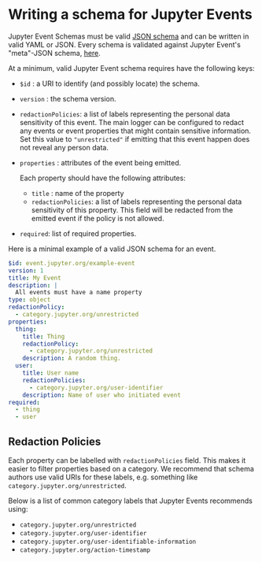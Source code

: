 # Writing a schema for Jupyter Events

Jupyter Event Schemas must be valid [JSON schema](https://json-schema.org/) and can be written in valid
YAML or JSON. Every schema is validated against Jupyter Event's "meta"-JSON schema, [here]().

At a minimum, valid Jupyter Event schema requires have the following keys:

- `$id` : a URI to identify (and possibly locate) the schema.
- `version` : the schema version.
- `redactionPolicies`: a list of labels representing the personal data sensitivity of this event. The main logger can be configured to redact any events or event properties that might contain sensitive information. Set this value to `"unrestricted"` if emitting that this event happen does not reveal any person data.
- `properties` : attributes of the event being emitted.

  Each property should have the following attributes:

  - `title` : name of the property
  - `redactionPolicies`: a list of labels representing the personal data sensitivity of this property. This field will be redacted from the emitted event if the policy is not allowed.

- `required`: list of required properties.

Here is a minimal example of a valid JSON schema for an event.

```yaml
$id: event.jupyter.org/example-event
version: 1
title: My Event
description: |
  All events must have a name property
type: object
redactionPolicy:
  - category.jupyter.org/unrestricted
properties:
  thing:
    title: Thing
    redactionPolicy:
      - category.jupyter.org/unrestricted
    description: A random thing.
  user:
    title: User name
    redactionPolicies:
      - category.jupyter.org/user-identifier
    description: Name of user who initiated event
required:
  - thing
  - user
```

## Redaction Policies

Each property can be labelled with `redactionPolicies` field. This makes it easier to
filter properties based on a category. We recommend that schema authors use valid
URIs for these labels, e.g. something like `category.jupyter.org/unrestricted`.

Below is a list of common category labels that Jupyter Events recommends using:

- `category.jupyter.org/unrestricted`
- `category.jupyter.org/user-identifier`
- `category.jupyter.org/user-identifiable-information`
- `category.jupyter.org/action-timestamp`
